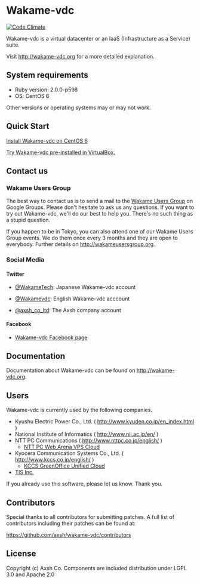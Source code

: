 Wakame-vdc
==========

[![Code Climate](https://codeclimate.com/github/axsh/wakame-vdc.png)](https://codeclimate.com/github/axsh/wakame-vdc)

Wakame-vdc is a virtual datacenter or an IaaS (Infrastructure as a Service) suite.

Visit http://wakame-vdc.org for a more detailed explanation.

System requirements
-------------------

* Ruby version: 2.0.0-p598
* OS: CentOS 6

Other versions or operating systems may or may not work.

Quick Start
-----------

[Install Wakame-vdc on CentOS 6](http://wakame-vdc.org/installation/)

[Try Wakame-vdc pre-installed in VirtualBox.](http://wakameusersgroup.org/demo_image.html)

Contact us
----------

### Wakame Users Group

The best way to contact us is to send a mail to the [Wakame Users Group](https://groups.google.com/forum/?hl=en-GB#!forum/wakame-ug) on Google Groups. Please don't hesitate to ask us any questions. If you want to try out Wakame-vdc, we'll do our best to help you. There's no such thing as a stupid question.

If you happen to be in Tokyo, you can also attend one of our Wakame Users Group events. We do them once every 3 months and they are open to everybody. Further details on http://wakameusersgroup.org.

### Social Media

#### Twitter

* [@WakameTech](https://twitter.com/WakameTech): Japanese Wakame-vdc account

* [@Wakamevdc](https://twitter.com/wakamevdc): English Wakame-vdc acccount

* [@axsh_co_ltd](https://twitter.com/axsh_co_ltd): The Axsh company account

#### Facebook

* [Wakame-vdc Facebook page](https://www.facebook.com/datacenterhypervisor)

Documentation
-------------

Documentation about Wakame-vdc can be found on http://wakame-vdc.org.

Users
-----

Wakame-vdc is currently used by the following companies.

* Kyushu Electric Power Co., Ltd. ( http://www.kyuden.co.jp/en_index.html )
* National Institute of Informatics ( http://www.nii.ac.jp/en/ )
* NTT PC Communications ( http://www.nttpc.co.jp/english/ )
  - [NTT PC Web Arena VPS Cloud](http://web.arena.ne.jp/vps-cloud/)
* Kyocera Communication Systems Co., Ltd. ( http://www.kccs.co.jp/english/ )
  - [KCCS GreenOffice Unified Cloud](https://gouc.datacenter.ne.jp)
* [TIS Inc.](http://www.tis.com/)

If you already use this software, please let us know. Thank you.

Contributors
------------

Special thanks to all contributors for submitting patches. A full list
of contributors including their patches can be found at:

https://github.com/axsh/wakame-vdc/contributors

License
---------

Copyright (c) Axsh Co.
Components are included distribution under LGPL 3.0 and Apache 2.0
